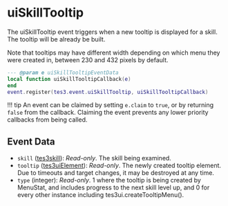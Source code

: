 # uiSkillTooltip
<div class="search_terms" style="display: none">uiskilltooltip</div>

<!---
	This file is autogenerated. Do not edit this file manually. Your changes will be ignored.
	More information: https://github.com/MWSE/MWSE/tree/master/docs
-->

The uiSkillTooltip event triggers when a new tooltip is displayed for a skill. The tooltip will be already be built.

Note that tooltips may have different width depending on which menu they were created in, between 230 and 432 pixels by default.
	

```lua
--- @param e uiSkillTooltipEventData
local function uiSkillTooltipCallback(e)
end
event.register(tes3.event.uiSkillTooltip, uiSkillTooltipCallback)
```

!!! tip
	An event can be claimed by setting `e.claim` to `true`, or by returning `false` from the callback. Claiming the event prevents any lower priority callbacks from being called.

## Event Data

* `skill` ([tes3skill](../../types/tes3skill)): *Read-only*. The skill being examined.
* `tooltip` ([tes3uiElement](../../types/tes3uiElement)): *Read-only*. The newly created tooltip element. Due to timeouts and target changes, it may be destroyed at any time.
* `type` (integer): *Read-only*. 1 where the tooltip is being created by MenuStat, and includes progress to the next skill level up, and 0 for every other instance including tes3ui.createTooltipMenu().

